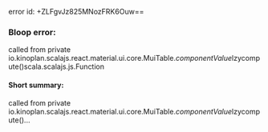 error id: +ZLFgvJz825MNozFRK6Ouw==
### Bloop error:

called from private io.kinoplan.scalajs.react.material.ui.core.MuiTable$.componentValue$lzycompute()scala.scalajs.js.Function
#### Short summary: 

called from private io.kinoplan.scalajs.react.material.ui.core.MuiTable$.componentValue$lzycompute()...